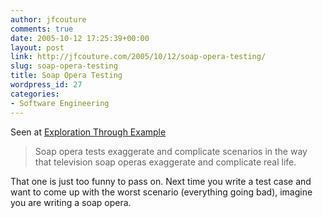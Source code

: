```yaml
---
author: jfcouture
comments: true
date: 2005-10-12 17:25:39+00:00
layout: post
link: http://jfcouture.com/2005/10/12/soap-opera-testing/
slug: soap-opera-testing
title: Soap Opera Testing
wordpress_id: 27
categories:
- Software Engineering
---
```


Seen at [Exploration Through Example](http://www.testing.com/cgi-bin/blog/2003/08/04#soap-opera-testing)


<blockquote>Soap opera tests exaggerate and complicate scenarios in the way that television soap operas exaggerate and complicate real life.</blockquote>


That one is just too funny to pass on. Next time you write a test case and want to come up with the worst scenario (everything going bad), imagine you are writing a soap opera.
